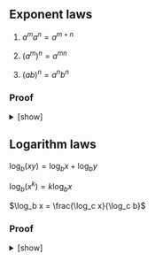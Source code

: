 ## Exponent laws

1) $`a^m a^n = a^{m + n}`$

2) $`(a^m)^n = a^{mn}`$

3) $`(ab)^n = a^n b^n`$

### Proof

<details>
<summary>[show]</summary>

Let $a$ and $b$ be real numbers, and $m$ and $n$ be positive integers. By induction on $n$:

1. Base case ($n = 1$):
   <br>
   $`a^m a^1 = a^m a = a^{m + 1}`$.

   Inductive step:
   <br>
   Assume $a^m a^n = a^{m + n}$. Then:

   $`
   \begin{align}
   a^m a^{n + 1}
   &= a^m (a^n a) \\
   &= (a^m a^n) a \\
   &= a^{m + n} a \\
   &= a^{(m + n) + 1} \\
   &= a^{m + (n + 1)}.
   \end{align}
   `$

2. Base case:

3. Base case:

</details>

## Logarithm laws

$`\log_b (xy) = \log_b x + \log_b y`$

$`\log_b (x^k) = k \log_b x`$

$`\log_b x = \frac{\log_c x}{\log_c b}`$

### Proof

<details>
<summary>[show]</summary>

$`
\begin{align}
\log_b (xy)
&= \log_b (b^{\log_b x} b^{\log_b y}) \\
&= \log_b (b^{\log_b x + \log_b y}) \\
&= \log_b x + \log_b y
\end{align}
`$

$`
\begin{align}
\log_b (x^k)
&= \log_b [(b^{\log_b x})^k] \\
&= \log_b (b^{k \log_b x}) \\
&= k \log_b x
\end{align}
`$

$`
\begin{align}
\log_b x
&= \frac{\log_b x \cdot \log_c b}{\log_c b} \\
&= \frac{\log_c (b^{\log_b x})}{\log_c b} \\
&= \frac{\log_c x}{\log_c b}
\end{align}
`$

</details>
